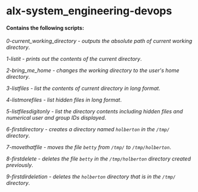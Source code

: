 # alx-system_engineering-devops #
#### Contains the following scripts: ####
*0-current_working_directory - outputs the absolute path of current working directory*.

*1-listit - prints out the contents of the current directory*.

*2-bring_me_home - changes the working directory to the user's home directory*.

*3-listfiles - list the contents of current directory in long format*.

*4-listmorefiles - list hidden files in long format*.

*5-listfilesdigitonly - list the directory contents including hidden files and numerical user and group IDs displayed*.

*6-firstdirectory - creates a directory named `holberton` in the `/tmp/` directory*.

*7-movethatfile - moves the file `betty` from `/tmp/` to `/tmp/holberton`*.

*8-firstdelete - deletes the file `betty` in the `/tmp/holberton` directory created previously*.

*9-firstdirdeletion - deletes the `holberton` directory that is in the `/tmp/` directory*.